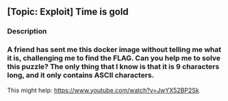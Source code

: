 ## [Topic: Exploit] Time is gold

### Description
###  A friend has sent me this docker image without telling me what it is, challenging me to find the FLAG. Can you help me to solve this puzzle? The only thing that I know is that it is 9 characters long, and it only contains ASCII characters.

This might help: https://www.youtube.com/watch?v=JwYX52BP2Sk
